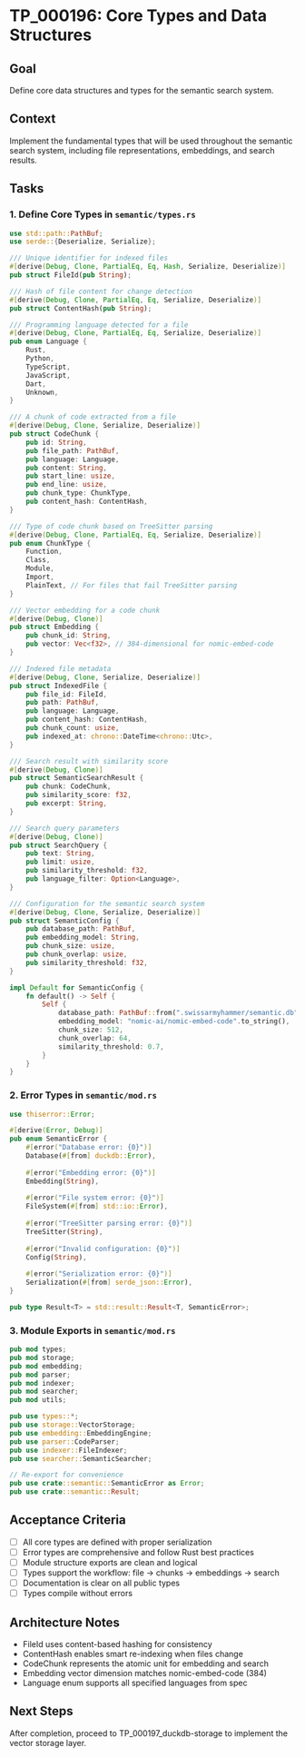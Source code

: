 # TP_000196: Core Types and Data Structures

## Goal
Define core data structures and types for the semantic search system.

## Context
Implement the fundamental types that will be used throughout the semantic search system, including file representations, embeddings, and search results.

## Tasks

### 1. Define Core Types in `semantic/types.rs`

```rust
use std::path::PathBuf;
use serde::{Deserialize, Serialize};

/// Unique identifier for indexed files
#[derive(Debug, Clone, PartialEq, Eq, Hash, Serialize, Deserialize)]
pub struct FileId(pub String);

/// Hash of file content for change detection
#[derive(Debug, Clone, PartialEq, Eq, Serialize, Deserialize)]
pub struct ContentHash(pub String);

/// Programming language detected for a file
#[derive(Debug, Clone, PartialEq, Eq, Serialize, Deserialize)]
pub enum Language {
    Rust,
    Python,
    TypeScript,
    JavaScript,
    Dart,
    Unknown,
}

/// A chunk of code extracted from a file
#[derive(Debug, Clone, Serialize, Deserialize)]
pub struct CodeChunk {
    pub id: String,
    pub file_path: PathBuf, 
    pub language: Language,
    pub content: String,
    pub start_line: usize,
    pub end_line: usize,
    pub chunk_type: ChunkType,
    pub content_hash: ContentHash,
}

/// Type of code chunk based on TreeSitter parsing
#[derive(Debug, Clone, PartialEq, Eq, Serialize, Deserialize)]
pub enum ChunkType {
    Function,
    Class,
    Module,
    Import,
    PlainText, // For files that fail TreeSitter parsing
}

/// Vector embedding for a code chunk
#[derive(Debug, Clone)]
pub struct Embedding {
    pub chunk_id: String,
    pub vector: Vec<f32>, // 384-dimensional for nomic-embed-code
}

/// Indexed file metadata
#[derive(Debug, Clone, Serialize, Deserialize)]
pub struct IndexedFile {
    pub file_id: FileId,
    pub path: PathBuf,
    pub language: Language,
    pub content_hash: ContentHash,
    pub chunk_count: usize,
    pub indexed_at: chrono::DateTime<chrono::Utc>,
}

/// Search result with similarity score
#[derive(Debug, Clone)]
pub struct SemanticSearchResult {
    pub chunk: CodeChunk,
    pub similarity_score: f32,
    pub excerpt: String,
}

/// Search query parameters
#[derive(Debug, Clone)]
pub struct SearchQuery {
    pub text: String,
    pub limit: usize,
    pub similarity_threshold: f32,
    pub language_filter: Option<Language>,
}

/// Configuration for the semantic search system
#[derive(Debug, Clone, Serialize, Deserialize)]
pub struct SemanticConfig {
    pub database_path: PathBuf,
    pub embedding_model: String, 
    pub chunk_size: usize,
    pub chunk_overlap: usize,
    pub similarity_threshold: f32,
}

impl Default for SemanticConfig {
    fn default() -> Self {
        Self {
            database_path: PathBuf::from(".swissarmyhammer/semantic.db"),
            embedding_model: "nomic-ai/nomic-embed-code".to_string(),
            chunk_size: 512,
            chunk_overlap: 64,
            similarity_threshold: 0.7,
        }
    }
}
```

### 2. Error Types in `semantic/mod.rs`

```rust
use thiserror::Error;

#[derive(Error, Debug)]
pub enum SemanticError {
    #[error("Database error: {0}")]
    Database(#[from] duckdb::Error),
    
    #[error("Embedding error: {0}")]
    Embedding(String),
    
    #[error("File system error: {0}")]
    FileSystem(#[from] std::io::Error),
    
    #[error("TreeSitter parsing error: {0}")]
    TreeSitter(String),
    
    #[error("Invalid configuration: {0}")]
    Config(String),
    
    #[error("Serialization error: {0}")]
    Serialization(#[from] serde_json::Error),
}

pub type Result<T> = std::result::Result<T, SemanticError>;
```

### 3. Module Exports in `semantic/mod.rs`

```rust
pub mod types;
pub mod storage;
pub mod embedding;
pub mod parser;
pub mod indexer;
pub mod searcher;
pub mod utils;

pub use types::*;
pub use storage::VectorStorage;
pub use embedding::EmbeddingEngine;
pub use parser::CodeParser;
pub use indexer::FileIndexer;
pub use searcher::SemanticSearcher;

// Re-export for convenience
pub use crate::semantic::SemanticError as Error;
pub use crate::semantic::Result;
```

## Acceptance Criteria
- [ ] All core types are defined with proper serialization
- [ ] Error types are comprehensive and follow Rust best practices
- [ ] Module structure exports are clean and logical
- [ ] Types support the workflow: file -> chunks -> embeddings -> search
- [ ] Documentation is clear on all public types
- [ ] Types compile without errors

## Architecture Notes
- FileId uses content-based hashing for consistency
- ContentHash enables smart re-indexing when files change
- CodeChunk represents the atomic unit for embedding and search
- Embedding vector dimension matches nomic-embed-code (384)
- Language enum supports all specified languages from spec

## Next Steps
After completion, proceed to TP_000197_duckdb-storage to implement the vector storage layer.